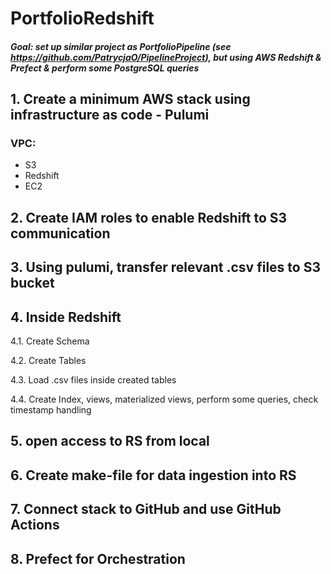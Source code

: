 # PortfolioRedshift
##### Goal: set up similar project as PortfolioPipeline (see https://github.com/PatrycjaO/PipelineProject), but using AWS Redshift & Prefect & perform some PostgreSQL queries
## 1. Create a minimum AWS stack using infrastructure as code - Pulumi
### VPC:
- S3
- Redshift
- EC2 
## 2. Create IAM roles to enable Redshift to S3 communication
## 3. Using pulumi, transfer relevant .csv files to S3 bucket
## 4. Inside Redshift
4.1. Create Schema

4.2. Create Tables

4.3. Load .csv files inside created tables

4.4. Create Index, views, materialized views, perform some queries, check timestamp handling

## 5. open access to RS from local
## 6. Create make-file for data ingestion into RS
## 7. Connect stack to GitHub and use GitHub Actions
## 8. Prefect for Orchestration
